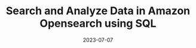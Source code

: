 ---
title: "Search and Analyze Data in Amazon Opensearch using SQL"
description: "In this tutorial, you will learn how to configure an AWS Security solution using Terraform.  You will make use of Amazon GuardDuty, Amazon SNS, AWS Lambda, and Amazon EvenBridge services."
tags:
  - sql
  - opensearch
  - aws
  - tutorials
authorGithubAlias: ambar265
authorName: Ambar Kumar
date: 2023-07-07
---